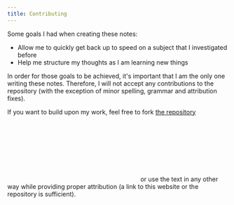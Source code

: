 ```yaml
---
title: Contributing
---
```


Some goals I had when creating these notes:

-   Allow me to quickly get back up to speed on a subject that I investigated before
-   Help me structure my thoughts as I am learning new things

In order for those goals to be achieved, it's important that I am the only one writing these notes. Therefore, I will not accept any contributions to the repository (with the exception of minor spelling, grammar and attribution fixes).

If you want to build upon my work, feel free to fork <a href="https://github.com/mistermicheels/interview-prep" target="_blank" rel="nofollow noopener noreferrer">the repository <svg class="embedded-fa-icon"><use href="#external-link-alt"></use></svg></a> or use the text in any other way while providing proper attribution (a link to this website or the repository is sufficient).

